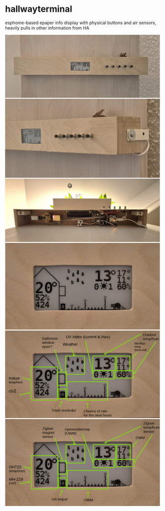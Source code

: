 # hallwayterminal
esphome-based epaper info display with physical buttons and air sensors, heavily pulls in other information from HA


<img src="photos/hallway_display_front.jpg" width="600" title="front view" alt="front view"/>

<img src="photos/hallway_display_corner.jpg" width="600" title="corder/side view" alt="corner/side view"/>

<img src="photos/hallway_display_bottom.jpg" width="600" title="bottom view" alt="bottom view"/>

<img src="photos/hallway_display.png" width="600" title="display closeup" alt="display closeup"/>

<img src="photos/hallway_display_infos.png" width="600" title="displayed information" alt="displayed information"/>

<img src="photos/hallway_display_sources.png" width="600" title="sources for the information" alt="sources for the information"/>


